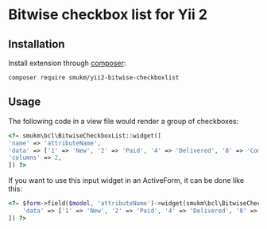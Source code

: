 # Bitwise checkbox list for Yii 2

## Installation

Install extension through [composer](http://getcomposer.org/):

```
composer require smukm/yii2-bitwise-checkboxlist
```

## Usage

The following code in a view file would render a group of checkboxes:

```php
<?= smukm\bcl\BitwiseCheckboxList::widget([
'name' => 'attributeName',
'data' => ['1' => 'New', '2' => 'Paid', '4' => 'Delivered', '8' => 'Complete'],
'columns' => 2,
]) ?>
```

If you want to use this input widget in an ActiveForm, it can be done like this:

```php
<?= $form->field($model, 'attributeName')->widget(smukm\bcl\BitwiseCheckboxList::class, [
    'data' => ['1' => 'New', '2' => 'Paid', '4' => 'Delivered', '8' => 'Complete'],
]) ?>
```
